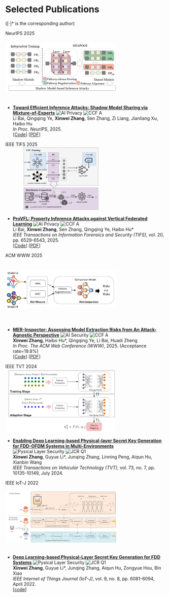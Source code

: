 # Selected Publications 
([⋅]* is the corresponding author)

<div class='paper-box'><div class='paper-box-image'><div><div class="badge">NeurIPS 2025</div><img src="images/NIPS25.png" alt="sym" style="width:350px !important; height:200px !important; object-fit:contain !important;"></div></div>
<div class='paper-box-text' markdown="1">

- [**Toward Efficient Inference Attacks: Shadow Model Sharing via Mixture-of-Experts**](https://neurips.cc/virtual/2025/poster/117180) ![AI Privacy](https://img.shields.io/badge/AI_Privacy-01847c?style=flat-square) ![CCF A](https://img.shields.io/badge/CCF-A-E8464E?style=flat-square)<br />
Li Bai, Qingqing Ye, **Xinwei Zhang**, Sen Zhang, Zi Liang, Jianliang Xu, Haibo Hu <br />
_In Proc. NeurIPS_, 2025.<br />
[[Code](https://github.com/BaiLibl/ShadowPool)] [<a href="https://xinweizhang1998.github.io/_pages/File/NIPS25_SHAPOOL.pdf" target="_blank">PDF</a>]

</div>
</div>

<div class='paper-box'><div class='paper-box-image'><div><div class="badge">IEEE TIFS 2025</div><img src="images/TIFS25_ProVFL.png" alt="sym" style="width:350px !important; height:200px !important; object-fit:contain !important;"></div></div>
<div class='paper-box-text' markdown="1">

- [**ProVFL: Property Inference Attacks against Vertical Federated Learning**](https://ieeexplore.ieee.org/document/11045555) ![AI Privacy](https://img.shields.io/badge/AI_Privacy-01847c?style=flat-square) ![CCF A](https://img.shields.io/badge/CCF-A-E8464E?style=flat-square)<br />
Li Bai, **Xinwei Zhang**, Sen Zhang, Qingqing Ye, Haibo Hu* <br />
_IEEE Transactions on Information Forensics and Security (TIFS)_, vol. 20, pp. 6529-6543, 2025.<br />
[[Code](https://github.com/BaiLibl/ProVFL)] [<a href="https://xinweizhang1998.github.io/_pages/File/TIFS25_ProVFL.pdf" target="_blank">PDF</a>]

</div>
</div>

<div class='paper-box'><div class='paper-box-image'><div><div class="badge">ACM WWW 2025</div><img src='images/WWW2025.png' alt="sym" style="width:350px !important; height:200px !important; object-fit:contain !important;"></div></div>
<div class='paper-box-text' markdown="1">

- [**MER-Inspector: Assessing Model Extraction Risks from An Attack-Agnostic Perspective**](https://dl.acm.org/doi/abs/10.1145/3696410.3714894) ![AI Security](https://img.shields.io/badge/AI_Security-EF504F?style=flat-square) ![CCF A](https://img.shields.io/badge/CCF-A-E8464E?style=flat-square) <br />
**Xinwei Zhang**, Haibo Hu*, Qingqing Ye, Li Bai, Huadi Zheng <br />
_In Proc. The ACM Web Conference (WWW)_, 2025. (Acceptance rate=19.8%) <br />
[[Code](https://github.com/XinweiZhang1998/MER_Inspector)]  [<a href="https://xinweizhang1998.github.io/_pages/File/WWW25_MER_Inspector.pdf" target="_blank">PDF</a>]

</div>
</div>

<div class='paper-box'><div class='paper-box-image'><div><div class="badge">IEEE TVT 2024</div><img src='images/TVT2024.png' alt="sym" style="width:350px !important; height:200px !important; object-fit:contain !important;"></div></div>
<div class='paper-box-text' markdown="1">

- [**Enabling Deep Learning-based Physical-layer Secret Key Generation for FDD-OFDM Systems in Multi-Environments**](https://ieeexplore.ieee.org/document/10440494) ![Pysical Layer Security](https://img.shields.io/badge/Pysical_Layer_Security-015697?style=flat-square) ![JCR Q1](https://img.shields.io/badge/JCR-Q1-E8464E?style=flat-square)<br /> 
**Xinwei Zhang**, Guyue Li*, Junqing Zhang, Linning Peng, Aiqun Hu, Xianbin Wang <br />
_IEEE Transactions on Vehicular Technology (TVT)_, vol. 73, no. 7, pp. 10135-10149, July 2024.

</div>
</div>

<div class='paper-box'><div class='paper-box-image'><div><div class="badge">IEEE IoT-J 2022</div><img src='images/IoTJ2022.png' alt="sym" style="width:350px !important; height:200px !important; object-fit:contain !important;"></div></div>
<div class='paper-box-text' markdown="1">

- [**Deep Learning-based Physical-Layer Secret Key Generation for FDD Systems**](https://ieeexplore.ieee.org/document/9526766) ![Pysical Layer Security](https://img.shields.io/badge/Pysical_Layer_Security-015697?style=flat-square) ![JCR Q1](https://img.shields.io/badge/JCR-Q1-E8464E?style=flat-square) <br />
**Xinwei Zhang**, Guyue Li*, Junqing Zhang, Aiqun Hu, Zongyue Hou, Bin Xiao <br />
_IEEE Internet of Things Journal (IoT-J)_, vol. 9, no. 8, pp. 6081-6094, April 2022. <br />
[[code](https://github.com/XinweiZhang1998/Code-of-KGNet)]

</div>
</div>
<!--
- [**A Secure and Reliable Blockchain-based Audit Log System**](https://ieeexplore.ieee.org/document/10623012)  ![Blockchain](https://img.shields.io/badge/Blockchain-F98919?style=flat-square)<br />
Zhonghao Liu, **Xinwei Zhang**, Guyue Li, Helei Cui, Jiaheng Wang, Bin Xiao* <br />
_In Proc. IEEE International Conference on Communications (ICC)_, 2024.

- [**DBE-voting: A Privacy-preserving and Auditable Blockchain-based E-voting System**](https://ieeexplore.ieee.org/document/10279692)  ![Blockchain](https://img.shields.io/badge/Blockchain-F98919?style=flat-square)<br />
Zhonghao Liu, **Xinwei Zhang**, Laphou Lao, Guyue Li, Bin Xiao* <br />
_In Proc. IEEE International Conference on Communications (ICC)_, 2023.

- [**Secret Key Generation for FDD Systems Based on Complex-Valued Neural Network**](https://ieeexplore.ieee.org/document/9625252) ![Pysical Layer Security](https://img.shields.io/badge/Pysical_Layer_Security-015697?style=flat-square) <br />
**Xinwei Zhang**, Guyue Li*, Zongyue Hou and Aiqun Hu <br />
_In Proc. 2021 IEEE 94th Vehicular Technology Conference (VTC)_, 2021.
  
- [**Secret Key Generation Scheme Based on Generative Adversarial Networks in FDD Systems**](https://ieeexplore.ieee.org/document/9484457) ![Pysical Layer Security](https://img.shields.io/badge/Pysical_Layer_Security-015697?style=flat-square) <br />
 Zongyue Hou and **Xinwei Zhang*** <br />
_In Proc. IEEE Conference on Computer Communications Workshops (INFOCOM WKSHPS)_, 2021. 
-->

# Other Publications
- [Patent] 李古月；**张鑫伟**；侯宗越；王星宇，一种基于深度学习的频分双工系统密钥生成方法，已授权，2022/11/18，CN112906035B.
